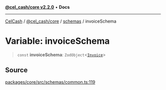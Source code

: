 [**@cel_cash/core v2.2.0**](../../README.md) • **Docs**

***

[CelCash](../../../../packages.md) / [@cel\_cash/core](../../README.md) / [schemas](../README.md) / invoiceSchema

# Variable: invoiceSchema

> `const` **invoiceSchema**: `ZodObject`\<[`Invoice`](../../types/type-aliases/Invoice.md)\>

## Source

[packages/core/src/schemas/common.ts:119](https://github.com/Pyxlab/celcash/blob/b57c7034bd65dcd5b083f272f9cfe6cc4ff73f7b/packages/core/src/schemas/common.ts#L119)
